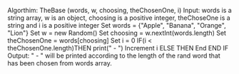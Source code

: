 Algorthim: TheBase (words, w, choosing, theChosenOne, i)
Input: words is a string array, w is an object, choosing is a positive integer, theChoseOne is a string and i is a positive integer
       Set words = {"Apple", "Banana", "Orange", "Lion"}
       Set w = new Random()
       Set choosing =  w.nextInt(words.length) 
       Set theChosenOne = words[choosing]
       Set i = 0
       IF(i < theChosenOne.length)THEN
            print(" - ")
            Increment i
        ELSE THEN
            End
        END IF
Output: " - " will be printed according to the length of the rand word that has been chosen from words array.
